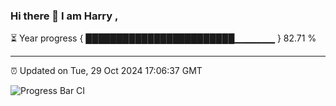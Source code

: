 ### Hi there 👋 I am Harry , 

⏳ Year progress { ████████████████████████▁▁▁▁▁▁ } 82.71 %

---

⏰ Updated on Tue, 29 Oct 2024 17:06:37 GMT

![Progress Bar CI](https://github.com/duykhang68/duykhang68/workflows/Progress%20Bar%20CI/badge.svg)
